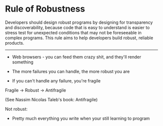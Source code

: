 

# Rule of Robustness

Developers should design robust programs by designing for transparency and discoverability, because code that is easy to understand is easier to stress test for unexpected conditions that may not be foreseeable in complex programs. This rule aims to help developers build robust, reliable products.

---

* Web browsers - you can feed them crazy shit, and they'll render something

* The more failures you can handle, the more robust you are

* If you can't handle any failure, you're fragile

Fragile -> Robust -> Antifragile

(See Nassim Nicolas Taleb's book: Antifragile)

Not robust:

* Pretty much everything you write when your still learning to program
